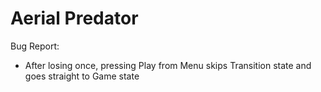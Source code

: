 # Aerial Predator

Bug Report:

- After losing once, pressing Play from Menu skips Transition state and goes straight to Game state
